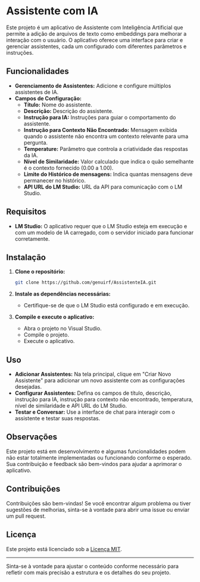
# Assistente com IA

Este projeto é um aplicativo de Assistente com Inteligência Artificial que permite a adição de arquivos de texto como embeddings para melhorar a interação com o usuário. O aplicativo oferece uma interface para criar e gerenciar assistentes, cada um configurado com diferentes parâmetros e instruções.

## Funcionalidades

- **Gerenciamento de Assistentes:** Adicione e configure múltiplos assistentes de IA.
- **Campos de Configuração:**
  - **Título:** Nome do assistente.
  - **Descrição:** Descrição do assistente.
  - **Instrução para IA:** Instruções para guiar o comportamento do assistente.
  - **Instrução para Contexto Não Encontrado:** Mensagem exibida quando o assistente não encontra um contexto relevante para uma pergunta.
  - **Temperature:** Parâmetro que controla a criatividade das respostas da IA.
  - **Nível de Similaridade:** Valor calculado que indica o quão semelhante é o contexto fornecido (0.00 a 1.00).
  - **Limite do Histórico de mensagens:** Indica quantas mensagens deve permanecer no histórico.
  - **API URL do LM Studio:** URL da API para comunicação com o LM Studio.

## Requisitos

- **LM Studio:** O aplicativo requer que o LM Studio esteja em execução e com um modelo de IA carregado, com o servidor iniciado para funcionar corretamente.

## Instalação

1. **Clone o repositório:**
    ```bash
    git clone https://github.com/genuirf/AssistenteIA.git
    ```

2. **Instale as dependências necessárias:**
    - Certifique-se de que o LM Studio está configurado e em execução.

3. **Compile e execute o aplicativo:**
    - Abra o projeto no Visual Studio.
    - Compile o projeto.
    - Execute o aplicativo.

## Uso

- **Adicionar Assistentes:** Na tela principal, clique em "Criar Novo Assistente" para adicionar um novo assistente com as configurações desejadas.
- **Configurar Assistentes:** Defina os campos de título, descrição, instrução para IA, instrução para contexto não encontrado, temperatura, nível de similaridade e API URL do LM Studio.
- **Testar e Conversar:** Use a interface de chat para interagir com o assistente e testar suas respostas.

## Observações

Este projeto está em desenvolvimento e algumas funcionalidades podem não estar totalmente implementadas ou funcionando conforme o esperado. Sua contribuição e feedback são bem-vindos para ajudar a aprimorar o aplicativo.

## Contribuições

Contribuições são bem-vindas! Se você encontrar algum problema ou tiver sugestões de melhorias, sinta-se à vontade para abrir uma issue ou enviar um pull request.

## Licença

Este projeto está licenciado sob a [Licença MIT](LICENSE).

---

Sinta-se à vontade para ajustar o conteúdo conforme necessário para refletir com mais precisão a estrutura e os detalhes do seu projeto.
